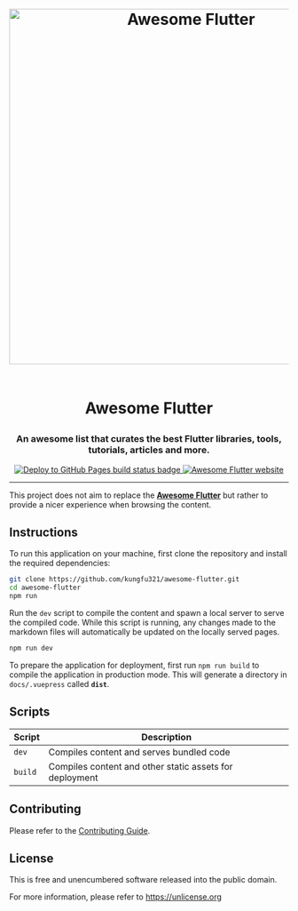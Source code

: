 <!-- markdownlint-disable MD033 MD041 MD002 -->
<h1 align="center">

<br>

<img src="https://user-images.githubusercontent.com/1295961/45949308-cbb2f680-bffb-11e8-8054-28c35ed6d132.png" alt="Awesome Flutter" width="640">

<br>
<br>

Awesome Flutter

</h1>

<h3 align="center">An awesome list that curates the best Flutter libraries, tools, tutorials, articles and more.</h3>

<p align="center">
  <a href="https://github.com/kungfu321/awesome-flutter/actions?query=workflow%3A%22GitHub%20Pages%22">
    <img src="https://github.com/rmjordas/awesome-vue/workflows/GitHub%20Pages/badge.svg?branch=master&event=push" alt="Deploy to GitHub Pages build status badge">
  </a>

  <a href="https://awesome-flutter.kien.pro">
    <img src="https://img.shields.io/badge/website-https://awesome--flutter.kien.pro-blue.svg" alt="Awesome Flutter website">
  </a>
</p>

<hr />
<!-- markdownlint-enable MD033 -->

This project does not aim to replace the **[Awesome Flutter][Solido/awesome-flutter]** but rather to provide a nicer experience when browsing the content.

[Solido/awesome-flutter]: https://github.com/Solido/awesome-flutter

## Instructions

To run this application on your machine, first clone the repository and install the required dependencies:

```bash
git clone https://github.com/kungfu321/awesome-flutter.git
cd awesome-flutter
npm run
```

Run the `dev` script to compile the content and spawn a local server to serve the compiled code. While this script is running, any changes made to the markdown files will automatically be updated on the locally served pages.

```bash
npm run dev
```

To prepare the application for deployment, first run `npm run build` to compile the application in production mode. This will generate a directory in `docs/.vuepress` called **`dist`**.

## Scripts

| Script  | Description                                             |
|---------|---------------------------------------------------------|
| `dev`   | Compiles content and serves bundled code                |
| `build` | Compiles content and other static assets for deployment |

## Contributing

Please refer to the [Contributing Guide](CONTRIBUTING.md).

## License

This is free and unencumbered software released into the public domain.

For more information, please refer to <https://unlicense.org>
